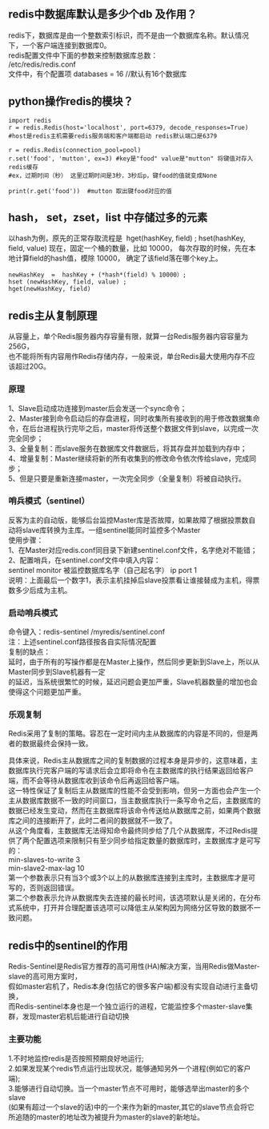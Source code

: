 ## redis中数据库默认是多少个db 及作用？  
redis下，数据库是由一个整数索引标识，而不是由一个数据库名称。默认情况下，一个客户端连接到数据库0。  
redis配置文件中下面的参数来控制数据库总数：  
/etc/redis/redis.conf  
文件中，有个配置项 databases = 16 //默认有16个数据库

## python操作redis的模块？
```
import redis
r = redis.Redis(host='localhost', port=6379, decode_responses=True)
#host是redis主机需要redis服务端和客户端都启动 redis默认端口是6379

r = redis.Redis(connection_pool=pool)
r.set('food', 'mutton', ex=3) #key是"food" value是"mutton" 将键值对存入redis缓存
#ex，过期时间（秒） 这里过期时间是3秒，3秒后p，键food的值就变成None

print(r.get('food'))  #mutton 取出键food对应的值
```

##  hash， set，zset，list 中存储过多的元素
以hash为例，原先的正常存取流程是  hget(hashKey, field) ; hset(hashKey, field, value) 
现在，固定一个桶的数量，比如 10000， 每次存取的时候，先在本地计算field的hash值，模除 10000， 确定了该field落在哪个key上。
```
newHashKey  =  hashKey + (*hash*(field) % 10000）;   
hset (newHashKey, field, value) ;  
hget(newHashKey, field)
```

## redis主从复制原理  
从容量上，单个Redis服务器内存容量有限，就算一台Redis服务器内容容量为256G，  
也不能将所有内容用作Redis存储内存，一般来说，单台Redis最大使用内存不应该超过20G。  
### 原理
1、Slave启动成功连接到master后会发送一个sync命令；  
2、Master接到命令启动后的存盘进程，同时收集所有接收到的用于修改数据集命令，在后台进程执行完毕之后，master将传送整个数据文件到slave，以完成一次完全同步；  
3、全量复制：而slave服务在数据库文件数据后，将其存盘并加载到内存中；  
4、增量复制：Master继续将新的所有收集到的修改命令依次传给slave，完成同步；  
5、但是只要是重新连接master，一次完全同步（全量复制）将被自动执行。  
### 哨兵模式（sentinel）
反客为主的自动版，能够后台监控Master库是否故障，如果故障了根据投票数自动将slave库转换为主库。一组sentinel能同时监控多个Master    
使用步骤：  
1、在Master对应redis.conf同目录下新建sentinel.conf文件，名字绝对不能错；  
2、配置哨兵，在sentinel.conf文件中填入内容：  
sentinel monitor 被监控数据库名字（自己起名字） ip port 1  
说明：上面最后一个数字1，表示主机挂掉后slave投票看让谁接替成为主机，得票数多少后成为主机。    
### 启动哨兵模式
命令键入：redis-sentinel /myredis/sentinel.conf  
注：上述sentinel.conf路径按各自实际情况配置  
复制的缺点：  
延时，由于所有的写操作都是在Master上操作，然后同步更新到Slave上，所以从Master同步到Slave机器有一定  
的延迟，当系统很繁忙的时候，延迟问题会更加严重，Slave机器数量的增加也会使得这个问题更加严重。  
### 乐观复制
Redis采用了复制的策略。容忍在一定时间内主从数据库的内容是不同的，但是两者的数据最终会保持一致。  

具体来说，Redis主从数据库之间的复制数据的过程本身是异步的，这意味着，主数据库执行完客户端的写请求后会立即将命令在主数据库的执行结果返回给客户端，而不会等待从数据库收到该命令后再返回给客户端。  
这一特性保证了复制后主从数据库的性能不会受到影响，但另一方面也会产生一个主从数据库数据不一致的时间窗口，当主数据库执行一条写命令之后，主数据库的数据已经发生变动，然而在主数据库将该命令传送给从数据库之前，如果两个数据库之间的连接断开了，此时二者间的数据就不一致了。  
从这个角度看，主数据库无法得知命令最终同步给了几个从数据库，不过Redis提供了两个配置选项来限制只有至少同步给指定数量的数据库时，主数据库才是可写的：  
min-slaves-to-write 3  
min-slave2-max-lag 10  
第一个参数表示只有当3个或3个以上的从数据库连接到主库时，主数据库才是可写的，否则返回错误。  
第二个参数表示允许从数据库失去连接的最长时间，该选项默认是关闭的，在分布式系统中，打开并合理配置该选项可以降低主从架构因为网络分区导致的数据不一致问题。  

## redis中的sentinel的作用
Redis-Sentinel是Redis官方推荐的高可用性(HA)解决方案，当用Redis做Master-slave的高可用方案时，  
假如master宕机了，Redis本身(包括它的很多客户端)都没有实现自动进行主备切换，  
而Redis-sentinel本身也是一个独立运行的进程，它能监控多个master-slave集群，发现master宕机后能进行自动切换  
### 主要功能
1.不时地监控redis是否按照预期良好地运行;  
2.如果发现某个redis节点运行出现状况，能够通知另外一个进程(例如它的客户端);  
3.能够进行自动切换。当一个master节点不可用时，能够选举出master的多个slave  
(如果有超过一个slave的话)中的一个来作为新的master,其它的slave节点会将它所追随的master的地址改为被提升为master的slave的新地址。
